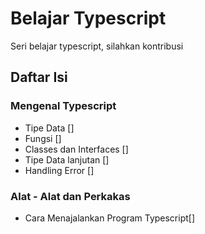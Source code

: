 # Belajar Typescript

Seri belajar typescript, silahkan kontribusi

## Daftar Isi

### Mengenal Typescript

+ Tipe Data []
+ Fungsi []
+ Classes dan Interfaces []
+ Tipe Data lanjutan []
+ Handling Error []

### Alat - Alat dan Perkakas

+ Cara Menajalankan Program Typescript[]